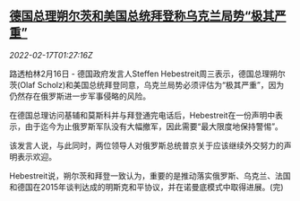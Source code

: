 <!--1645061463000-->
[德国总理朔尔茨和美国总统拜登称乌克兰局势“极其严重”](https://cn.reuters.com/article/germany-us-leaders-ukraine-0217-idCNKBS2KM04I)
------

<div><i>2022-02-17T01:27:16Z</i></div><p>路透柏林2月16日 - 德国政府发言人Steffen Hebestreit周三表示，德国总理朔尔茨(Olaf Scholz)和美国总统拜登同意，乌克兰局势必须评估为“极其严重”，因为仍然存在俄罗斯进一步军事侵略的风险。</p><p>在德国总理访问基辅和莫斯科并与拜登通完电话后，Hebestreit在一份声明中表示，由于迄今为止俄罗斯军队没有大幅撤军，因此需要“最大限度地保持警惕”。</p><p>该发言人说，与此同时，两位领导人对俄罗斯总统普京关于应该继续外交努力的声明表示欢迎。</p><p>Hebestreit说，朔尔茨和拜登一致认为，重要的是推动落实俄罗斯、乌克兰、法国和德国在2015年谈判达成的明斯克和平协议，并在诺曼底模式中取得进展。(完)</p>
